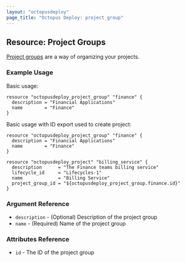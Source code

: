 ```yaml
---
layout: "octopusdeploy"
page_title: "Octopus Deploy: project_group"
---
```


## Resource: Project Groups

[Project groups](https://octopus.com/docs/deployment-process/projects#project-group) are a way of organizing your projects.

### Example Usage

Basic usage:

```hcl
resource "octopusdeploy_project_group" "finance" {
  description = "Financial Applications"
  name        = "Finance"
}
```

Basic usage with ID export used to create project:

```hcl
resource "octopusdeploy_project_group" "finance" {
  description = "Financial Applications"
  name        = "Finance"
}

resource "octopusdeploy_project" "billing_service" {
  description      = "The Finance teams billing service"
  lifecycle_id     = "Lifecycles-1"
  name             = "Billing Service"
  project_group_id = "${octopusdeploy_project_group.finance.id}"
}
```

### Argument Reference
* `description` - (Optional) Description of the project group
* `name` - (Required) Name of the project group

### Attributes Reference
* `id` - The ID of the project group